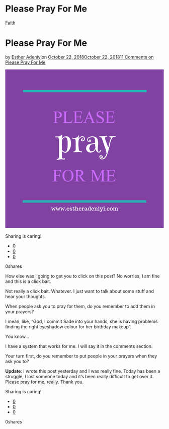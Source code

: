 # Please Pray For Me

[Faith](https://estheradeniyi.com/category/faith/)
# Please Pray For Me

by [Esther Adeniyi](https://estheradeniyi.com/author/esther-adeniyi/)on [October 22, 2018October 22, 2018](https://estheradeniyi.com/please-pray-for-me/)[11 Comments on Please Pray For Me](https://estheradeniyi.com/please-pray-for-me/#comments)

![please pray for me](images\PLEASE-PRAY-FOR-ME.png)

Sharing is caring!

- [0](https://www.facebook.com/sharer/sharer.php?u=https%3A%2F%2Festheradeniyi.com%2Fplease-pray-for-me%2F&amp;t=Please%20Pray%20For%20Me)
- [0](https://twitter.com/intent/tweet?text=Please%20Pray%20For%20Me&amp;url=https%3A%2F%2Festheradeniyi.com%2Fplease-pray-for-me%2F)
- [0](#)

0shares

How else was I going to get you to click on this post? No worries, I am fine and this is a click bait.

Not really a click bait. Whatever. I just want to talk about some stuff and hear your thoughts.

When people ask you to pray for them, do you remember to add them in your prayers?

I mean, like, &#x201C;God, I commit Sade into your hands, she is having problems finding the right eyeshadow colour for her birthday makeup&#x201D;.

You know&#x2026;

I have a system that works for me. I will say it in the comments section.

Your turn first, do you remember to put people in your prayers when they ask you to?

**Update**: I wrote this post yesterday and I was really fine. Today has been a struggle, I lost someone today and it&#x2019;s been really difficult to get over it. Please pray for me, really. Thank you.

Sharing is caring!

- [0](https://www.facebook.com/sharer/sharer.php?u=https%3A%2F%2Festheradeniyi.com%2Fplease-pray-for-me%2F&amp;t=Please%20Pray%20For%20Me)
- [0](https://twitter.com/intent/tweet?text=Please%20Pray%20For%20Me&amp;url=https%3A%2F%2Festheradeniyi.com%2Fplease-pray-for-me%2F)
- [0](#)

0shares